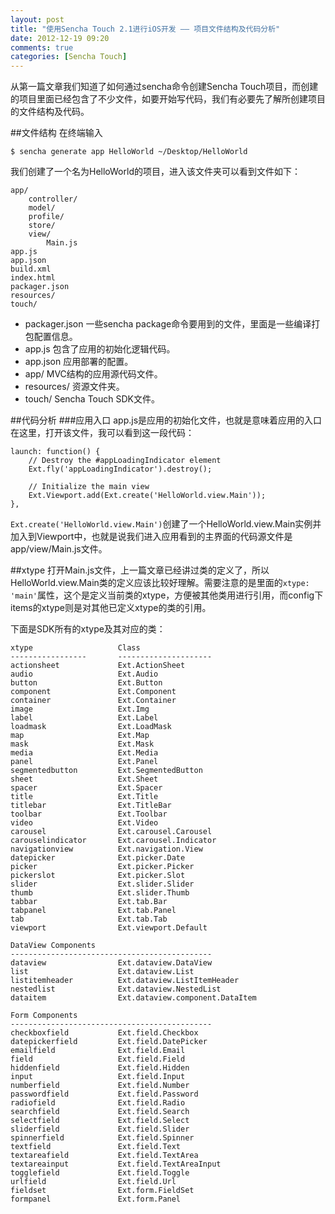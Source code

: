 ```yaml
---
layout: post
title: "使用Sencha Touch 2.1进行iOS开发 —— 项目文件结构及代码分析"
date: 2012-12-19 09:20
comments: true
categories: [Sencha Touch] 
---
```


从第一篇文章我们知道了如何通过sencha命令创建Sencha Touch项目，而创建的项目里面已经包含了不少文件，如要开始写代码，我们有必要先了解所创建项目的文件结构及代码。

##文件结构
在终端输入

	$ sencha generate app HelloWorld ~/Desktop/HelloWorld

我们创建了一个名为HelloWorld的项目，进入该文件夹可以看到文件如下：

	app/
		controller/
		model/
    	profile/
    	store/
    	view/
			Main.js
	app.js
	app.json
	build.xml
	index.html
	packager.json
	resources/
	touch/
  
- packager.json 一些sencha package命令要用到的文件，里面是一些编译打包配置信息。
- app.js 包含了应用的初始化逻辑代码。
- app.json 应用部署的配置。
- app/ MVC结构的应用源代码文件。
- resources/ 资源文件夹。
- touch/ Sencha Touch SDK文件。

##代码分析
###应用入口
app.js是应用的初始化文件，也就是意味着应用的入口在这里，打开该文件，我可以看到这一段代码：

	launch: function() {
        // Destroy the #appLoadingIndicator element
        Ext.fly('appLoadingIndicator').destroy();

        // Initialize the main view
        Ext.Viewport.add(Ext.create('HelloWorld.view.Main'));
    },

`Ext.create('HelloWorld.view.Main')`创建了一个HelloWorld.view.Main实例并加入到Viewport中，也就是说我们进入应用看到的主界面的代码源文件是app/view/Main.js文件。

##xtype
打开Main.js文件，上一篇文章已经讲过类的定义了，所以HelloWorld.view.Main类的定义应该比较好理解。需要注意的是里面的`xtype: 'main'`属性，这个是定义当前类的xtype，方便被其他类用进行引用，而config下items的xtype则是对其他已定义xtype的类的引用。

下面是SDK所有的xtype及其对应的类：

	xtype                   Class
	-----------------       ---------------------
	actionsheet             Ext.ActionSheet
	audio                   Ext.Audio
	button                  Ext.Button
	component               Ext.Component
	container               Ext.Container
	image                   Ext.Img
	label                   Ext.Label
	loadmask                Ext.LoadMask
	map                     Ext.Map
	mask                    Ext.Mask
	media                   Ext.Media
	panel                   Ext.Panel
	segmentedbutton         Ext.SegmentedButton
	sheet                   Ext.Sheet
	spacer                  Ext.Spacer
	title                   Ext.Title
	titlebar                Ext.TitleBar
	toolbar                 Ext.Toolbar
	video                   Ext.Video
	carousel                Ext.carousel.Carousel
	carouselindicator       Ext.carousel.Indicator
	navigationview          Ext.navigation.View
	datepicker              Ext.picker.Date
	picker                  Ext.picker.Picker
	pickerslot              Ext.picker.Slot
	slider                  Ext.slider.Slider
	thumb                   Ext.slider.Thumb
	tabbar                  Ext.tab.Bar
	tabpanel                Ext.tab.Panel
	tab                     Ext.tab.Tab
	viewport                Ext.viewport.Default
	
	DataView Components
	---------------------------------------------
	dataview                Ext.dataview.DataView
	list                    Ext.dataview.List
	listitemheader          Ext.dataview.ListItemHeader
	nestedlist              Ext.dataview.NestedList
	dataitem                Ext.dataview.component.DataItem
	
	Form Components
	---------------------------------------------
	checkboxfield           Ext.field.Checkbox
	datepickerfield         Ext.field.DatePicker
	emailfield              Ext.field.Email
	field                   Ext.field.Field
	hiddenfield             Ext.field.Hidden
	input                   Ext.field.Input
	numberfield             Ext.field.Number
	passwordfield           Ext.field.Password
	radiofield              Ext.field.Radio
	searchfield             Ext.field.Search
	selectfield             Ext.field.Select
	sliderfield             Ext.field.Slider
	spinnerfield            Ext.field.Spinner
	textfield               Ext.field.Text
	textareafield           Ext.field.TextArea
	textareainput           Ext.field.TextAreaInput
	togglefield             Ext.field.Toggle
	urlfield                Ext.field.Url
	fieldset                Ext.form.FieldSet
	formpanel               Ext.form.Panel


